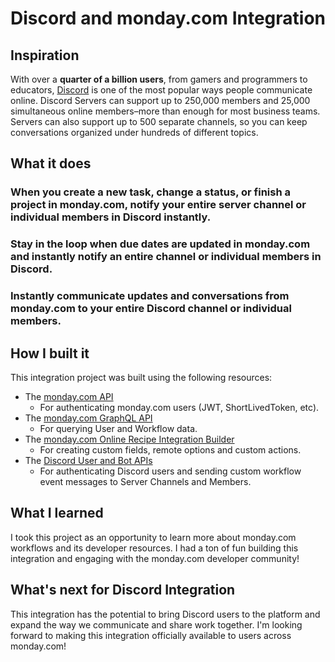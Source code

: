 # Discord and monday.com Integration

## Inspiration
With over a **quarter of a billion users**, from gamers and programmers to educators, [Discord](https://discord.com) is one of the most popular ways people communicate online. Discord Servers can support up to 250,000 members and 25,000 simultaneous online members–more than enough for most business teams. Servers can also support up to 500 separate channels, so you can keep conversations organized under hundreds of different topics.

## What it does
### When you create a new task, change a status, or finish a project in monday.com, notify your entire server channel or individual members in Discord instantly.
### Stay in the loop when due dates are updated in monday.com and instantly notify an entire channel or individual members in Discord.
### Instantly communicate updates and conversations from monday.com to your entire Discord channel or individual members.

## How I built it
This integration project was built using the following resources:
- The [monday.com API](https://support.monday.com/hc/en-us/articles/360005144659-Does-monday-com-have-an-API-)
  - For authenticating monday.com users (JWT, ShortLivedToken, etc).
- The [monday.com GraphQL API](https://monday.com/developers/v2)
  - For querying User and Workflow data.
- The [monday.com Online Recipe Integration Builder](https://support.monday.com/hc/en-us/articles/360012254440-Build-your-own-custom-automation)
  - For creating custom fields, remote options and custom actions.
- The [Discord User and Bot APIs](https://discord.com/developers/docs/reference)
  - For authenticating Discord users and sending custom workflow event messages to Server Channels and Members.

## What I learned
I took this project as an opportunity to learn more about monday.com workflows and its developer resources. I had a ton of fun building this integration and engaging with the monday.com developer community!

## What's next for Discord Integration
This integration has the potential to bring Discord users to the platform and expand the way we communicate and share work together. I'm looking forward to making this integration officially available to users across monday.com!
